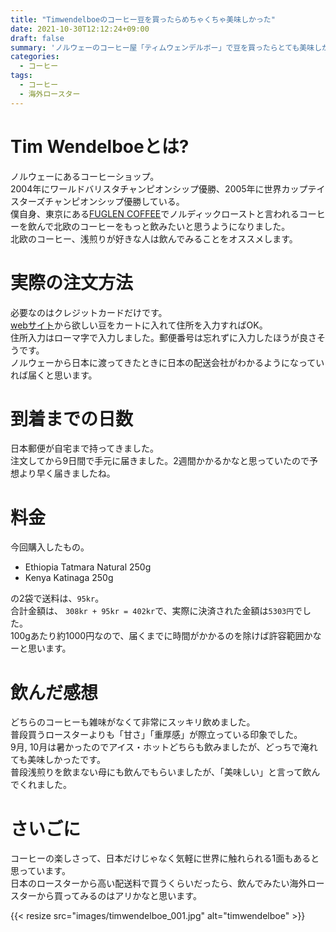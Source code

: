 ```yaml
---
title: "Timwendelboeのコーヒー豆を買ったらめちゃくちゃ美味しかった"
date: 2021-10-30T12:12:24+09:00
draft: false
summary: 'ノルウェーのコーヒー屋「ティムウェンデルボー」で豆を買ったらとても美味しかった'
categories:
  - コーヒー
tags:
  - コーヒー
  - 海外ロースター
---
```


# Tim Wendelboeとは?

ノルウェーにあるコーヒーショップ。  
2004年にワールドバリスタチャンピオンシップ優勝、2005年に世界カップテイスターズチャンピオンシップ優勝している。  
僕自身、東京にある[FUGLEN COFFEE](https://fuglencoffee.jp/)でノルディックローストと言われるコーヒーを飲んで北欧のコーヒーをもっと飲みたいと思うようになりました。  
北欧のコーヒー、浅煎りが好きな人は飲んでみることをオススメします。  

# 実際の注文方法

必要なのはクレジットカードだけです。  
[webサイト](https://timwendelboe.no/product-category/coffee/filter-coffee/?v=24d22e03afb2)から欲しい豆をカートに入れて住所を入力すればOK。  
住所入力はローマ字で入力しました。郵便番号は忘れずに入力したほうが良さそうです。  
ノルウェーから日本に渡ってきたときに日本の配送会社がわかるようになっていれば届くと思います。  

# 到着までの日数

日本郵便が自宅まで持ってきました。  
注文してから9日間で手元に届きました。2週間かかるかなと思っていたので予想より早く届きましたね。  

# 料金

今回購入したもの。

- Ethiopia Tatmara Natural 250g
- Kenya Katinaga 250g

の2袋で送料は、`95kr`。  
合計金額は、 `308kr + 95kr = 402kr`で、実際に決済された金額は`5303円`でした。  
100gあたり約1000円なので、届くまでに時間がかかるのを除けば許容範囲かなーと思います。  

# 飲んだ感想

どちらのコーヒーも雑味がなくて非常にスッキリ飲めました。  
普段買うロースターよりも「甘さ」「重厚感」が際立っている印象でした。  
9月, 10月は暑かったのでアイス・ホットどちらも飲みましたが、どっちで淹れても美味しかったです。  
普段浅煎りを飲まない母にも飲んでもらいましたが、「美味しい」と言って飲んでくれました。  

# さいごに

コーヒーの楽しさって、日本だけじゃなく気軽に世界に触れられる1面もあると思っています。  
日本のロースターから高い配送料で買うくらいだったら、飲んでみたい海外ロースターから買ってみるのはアリかなと思います。  

{{< resize src="images/timwendelboe_001.jpg" alt="timwendelboe" >}}
